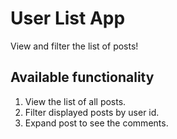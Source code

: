 # User List App

View and filter the list of posts!

## Available functionality

1. View the list of all posts.
2. Filter displayed posts by user id.
3. Expand post to see the comments.
